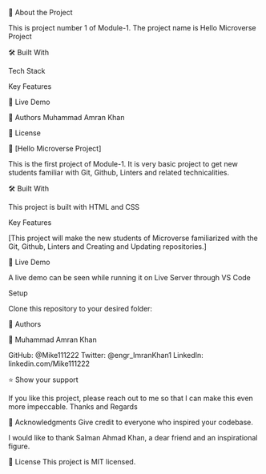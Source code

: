 📖 About the Project

This is project number 1 of Module-1. The project name is Hello Microverse Project

🛠 Built With

Tech Stack

Key Features

🚀 Live Demo

👥 Authors
Muhammad Amran Khan 

📝 License

📖 [Hello Microverse Project]

This is the first project of Module-1. It is very basic project to get new students familiar with Git, Github, Linters and related technicalities.



🛠 Built With

This project is built with HTML and CSS

Key Features

[This project will make the new students of Microverse familiarized with the Git, Github, Linters and Creating and Updating repositories.]


🚀 Live Demo

A live demo can be seen while running it on Live Server through VS Code


Setup

Clone this repository to your desired folder:

👥 Authors


👤 Muhammad Amran Khan

GitHub: @Mike111222
Twitter: @engr_ImranKhan1
LinkedIn: linkedin.com/Mike111222


⭐️ Show your support

If you like this project, please reach out to me so that I can make this even more impeccable. Thanks and Regards



🙏 Acknowledgments
Give credit to everyone who inspired your codebase.

I would like to thank Salman Ahmad Khan, a dear friend and an inspirational figure.


📝 License
This project is MIT licensed.

